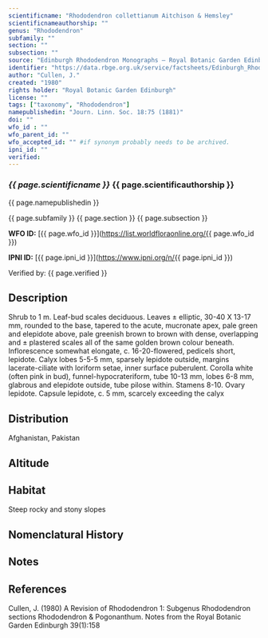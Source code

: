 ```yaml
---
scientificname: "Rhododendron collettianum Aitchison & Hemsley"
scientificnameauthorship: ""
genus: "Rhododendron"
subfamily: ""
section: ""
subsection: ""
source: "Edinburgh Rhododendron Monographs – Royal Botanic Garden Edinburgh"
identifier: "https://data.rbge.org.uk/service/factsheets/Edinburgh_Rhododendron_Monographs.xhtml"
author: "Cullen, J."
created: "1980"
rights holder: "Royal Botanic Garden Edinburgh"
license: ""
tags: ["taxonomy", "Rhododendron"]
namepublishedin: "Journ. Linn. Soc. 18:75 (1881)"
doi: ""
wfo_id : ""
wfo_parent_id: ""
wfo_accepted_id: "" #if synonym probably needs to be archived.                      
ipni_id: ""
verified:
---
```

### _{{ page.scientificname }}_ {{ page.scientificauthorship }}
 {{ page.namepublishedin }}

{{ page.subfamily }} {{ page.section }} {{ page.subsection }}

**WFO ID:** [{{ page.wfo_id }}](https://list.worldfloraonline.org/{{ page.wfo_id }})

**IPNI ID:** [{{ page.ipni_id }}](https://www.ipni.org/n/{{ page.ipni_id }})

Verified by: {{ page.verified }}



## Description
Shrub to 1 m. Leaf-bud scales deciduous. Leaves ± elliptic, 30-40 X 13-17 mm, rounded to the base, tapered to the acute, mucronate apex, pale green and elepidote above, pale greenish brown to brown with dense, overlapping and ± plastered scales all of the same golden brown colour beneath. Inflorescence somewhat elongate, c. 16-20-flowered, pedicels short, lepidote. Calyx lobes 5-5-5 mm, sparsely lepidote outside, margins lacerate-ciliate with loriform setae, inner surface puberulent. Corolla white (often pink in bud), funnel-hypocrateriform, tube 10-13 mm, lobes 6-8 mm, glabrous and elepidote outside, tube pilose within. Stamens 8-10. Ovary lepidote. Capsule lepidote, c. 5 mm, scarcely exceeding the calyx

## Distribution
Afghanistan, Pakistan

## Altitude


## Habitat
Steep rocky and stony slopes

## Nomenclatural History

                       
## Notes


## References

Cullen, J. (1980) A Revision of Rhododendron 1: Subgenus Rhododendron sections Rhododendron & Pogonanthum. Notes from the Royal Botanic Garden Edinburgh 39(1):158
